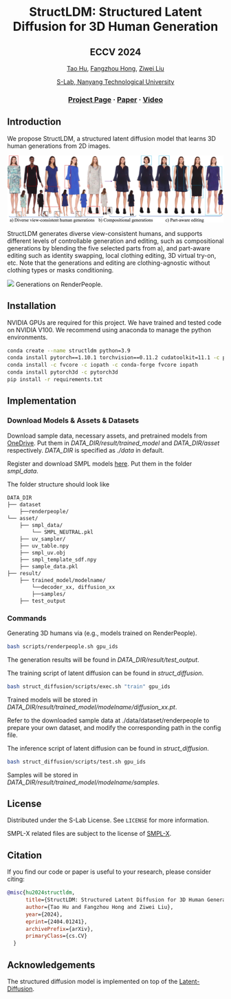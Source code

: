 
<div align="center">

# <b>StructLDM</b>: Structured Latent Diffusion for 3D Human Generation 

<h2>ECCV 2024</h2>

[Tao Hu](https://taohuumd.github.io/), [Fangzhou Hong](https://github.com/hongfz16), [Ziwei Liu](https://liuziwei7.github.io/)

[S-Lab, Nanyang Technological University](https://www.ntu.edu.sg/s-lab)

### [Project Page](https://taohuumd.github.io/projects/StructLDM/) · [Paper](https://arxiv.org/pdf/2404.01241) · [Video](https://www.youtube.com/watch?v=9GKdWVXcNqA)

</div>

## Introduction
We propose StructLDM, a structured latent diffusion model that learns 3D human generations from 2D images.

<img src='docs/figs/teaser.jpg'>

StructLDM generates diverse view-consistent humans, and supports different levels of controllable generation and editing, such as compositional generations by blending the five selected parts from a), and part-aware editing such as identity swapping, local clothing editing, 3D virtual try-on, etc. Note that the generations and editing are clothing-agnostic without clothing types or masks conditioning.

<img src='docs/figs/ezgif-4-0a5af9cccc.gif'>
Generations on RenderPeople.

## Installation
NVIDIA GPUs are required for this project. We have trained and tested code on NVIDIA V100.  We recommend using anaconda to manage the python environments.

```bash
conda create --name structldm python=3.9
conda install pytorch==1.10.1 torchvision==0.11.2 cudatoolkit=11.1 -c pytorch
conda install -c fvcore -c iopath -c conda-forge fvcore iopath
conda install pytorch3d -c pytorch3d
pip install -r requirements.txt
```

## Implementation 

### Download Models & Assets & Datasets

Download sample data, necessary assets, and pretrained models from [OneDrive](https://1drv.ms/f/c/cd958c29ffd57ddb/EhBoSdYizdVPkjyy85LDkM8BQzbRM1BFIlkrxtwwbH1_hA?e=LvZmCU). Put them in *DATA_DIR/result/trained_model* and *DATA_DIR/asset* respectively. *DATA_DIR* is specified as *./data* in default.
 
Register and download SMPL models [here](https://smpl.is.tue.mpg.de/). Put them in the folder *smpl_data*.

The folder structure should look like

```
DATA_DIR
├── dataset
    ├──renderpeople/
└── asset/
    ├── smpl_data/
        └── SMPL_NEUTRAL.pkl
    ├── uv_sampler/
    ├── uv_table.npy
    ├── smpl_uv.obj
    ├── smpl_template_sdf.npy
    ├── sample_data.pkl
├── result/
    ├── trained_model/modelname/
        └──decoder_xx, diffusion_xx
        ├──samples/
    ├── test_output

```

### Commands

Generating 3D humans via (e.g., models trained on RenderPeople).
```bash
bash scripts/renderpeople.sh gpu_ids
```
The generation results will be found in *DATA_DIR/result/test_output*.

The training script of latent diffusion can be found in *struct_diffusion*.
```bash
bash struct_diffusion/scripts/exec.sh "train" gpu_ids
```
Trained models will be stored in *DATA_DIR/result/trained_model/modelname/diffusion_xx.pt*.

Refer to the downloaded sample data at ./data/dataset/renderpeople to prepare your own dataset, and modify the corresponding path in the config file.

The inference script of latent diffusion can be found in *struct_diffusion*.
```bash
bash struct_diffusion/scripts/test.sh gpu_ids
```
Samples will be stored in *DATA_DIR/result/trained_model/modelname/samples*. 

## License
Distributed under the S-Lab License. See `LICENSE` for more information.

SMPL-X related files are subject to the license of [SMPL-X](https://smpl-x.is.tue.mpg.de/modellicense.html).

## Citation
If you find our code or paper is useful to your research, please consider citing:
```bibtex
@misc{hu2024structldm,
      title={StructLDM: Structured Latent Diffusion for 3D Human Generation}, 
      author={Tao Hu and Fangzhou Hong and Ziwei Liu},
      year={2024},
      eprint={2404.01241},
      archivePrefix={arXiv},
      primaryClass={cs.CV}
  }
```

## Acknowledgements
The structured diffusion model is implemented on top of the [Latent-Diffusion](https://github.com/CompVis/latent-diffusion).
